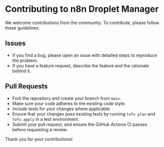 # Contributing to n8n Droplet Manager

We welcome contributions from the community. To contribute, please follow these guidelines:

## Issues

- If you find a bug, please open an issue with detailed steps to reproduce the problem.
- If you have a feature request, describe the feature and the rationale behind it.

## Pull Requests

- Fork the repository and create your branch from `main`.
- Make sure your code adheres to the existing code style.
- Include tests for your changes where applicable.
- Ensure that your changes pass existing tests by running `tofu plan` and `tofu apply` in a test environment.
- Submit your pull request, and ensure the GitHub Actions CI passes before requesting a review.

Thank you for your contributions!

